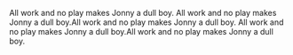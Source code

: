 All work and no play makes Jonny a dull boy. All work and no play makes Jonny a dull boy.All work and no play makes Jonny a dull boy. All work and no play makes Jonny a dull boy.All work and no play makes Jonny a dull boy.
